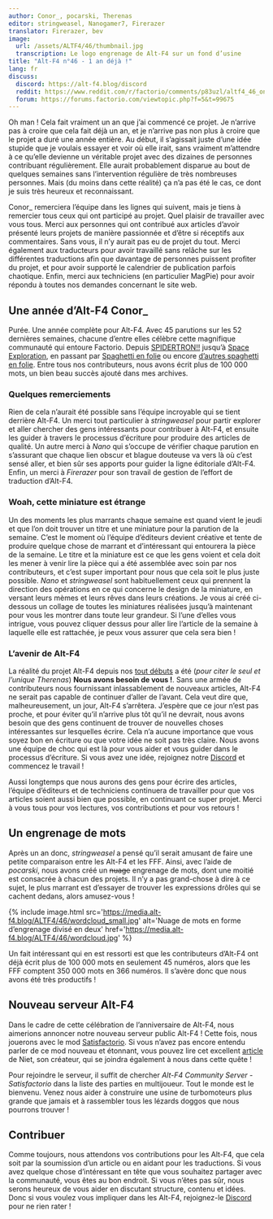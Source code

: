 ```yaml
---
author: Conor_, pocarski, Therenas
editor: stringweasel, Nanogamer7, Firerazer
translator: Firerazer, bev
image:
  url: /assets/ALTF4/46/thumbnail.jpg
  transcription: Le logo engrenage de Alt-F4 sur un fond d’usine
title: "Alt-F4 n°46 - 1 an déjà !"
lang: fr
discuss:
  discord: https://alt-f4.blog/discord
  reddit: https://www.reddit.com/r/factorio/comments/p83uzl/altf4_46_one_year_and_counting/
  forum: https://forums.factorio.com/viewtopic.php?f=5&t=99675
---
```


Oh man ! Cela fait vraiment un an que j’ai commencé ce projet. Je n’arrive pas à croire que cela fait déjà un an, et je n’arrive pas non plus à croire que le projet a duré une année entière. Au début, il s’agissait juste d’une idée stupide que je voulais essayer et voir où elle irait, sans vraiment m’attendre à ce qu’elle devienne un véritable projet avec des dizaines de personnes contribuant régulièrement. Elle aurait probablement disparue au bout de quelques semaines sans l’intervention régulière de très nombreuses personnes. Mais (du moins dans cette réalité) ça n’a pas été le cas, ce dont je suis très heureux et reconnaissant.

Conor_ remerciera l’équipe dans les lignes qui suivent, mais je tiens à remercier tous ceux qui ont participé au projet. Quel plaisir de travailler avec vous tous. Merci aux personnes qui ont contribué aux articles d’avoir présenté leurs projets de manière passionnée et d’être si réceptifs aux commentaires. Sans vous, il n’y aurait pas eu de projet du tout. Merci également aux traducteurs pour avoir travaillé sans relâche sur les différentes traductions afin que davantage de personnes puissent profiter du projet, et pour avoir supporté le calendrier de publication parfois chaotique. Enfin, merci aux techniciens (en particulier MagPie) pour avoir répondu à toutes nos demandes concernant le site web.

## Une année d’Alt-F4 <author>Conor_</author>

Purée. Une année complète pour Alt-F4. Avec 45 parutions sur les 52 dernières semaines, chacune d’entre elles célèbre cette magnifique communauté qui entoure Factorio. Depuis [SPIDERTRON!!](https://alt-f4.blog/fr/ALTF4-2/) jusqu’à [Space Exploration](https://alt-f4.blog/fr/ALTF4-14/#pr%C3%A9sentation-de-mod--space-exploration-ironic-toblerone), en passant par [Spaghetti en folie](https://alt-f4.blog/fr/ALTF4-23/) ou encore [d’autres spaghetti en folie](https://alt-f4.blog/fr/ALTF4-24/). Entre tous nos contributeurs, nous avons écrit plus de 100 000 mots, un bien beau succès ajouté dans mes archives.

### Quelques remerciements

Rien de cela n’aurait été possible sans l’équipe incroyable qui se tient derrière Alt-F4. Un merci tout particulier à *stringweasel* pour partir explorer et aller chercher des gens intéressants pour contribuer à Alt-F4, et ensuite les guider à travers le processus d’écriture pour produire des articles de qualité. Un autre merci à *Nano* qui s’occupe de vérifier chaque parution en s’assurant que chaque lien obscur et blague douteuse va vers là où c’est sensé aller, et bien sûr ses apports pour guider la ligne éditoriale d’Alt-F4. Enfin, un merci à *Firerazer* pour son travail de gestion de l’effort de traduction d’Alt-F4.

### Woah, cette miniature est étrange

Un des moments les plus marrants chaque semaine est quand vient le jeudi et que l’on doit trouver un titre et une miniature pour la parution de la semaine. C’est le moment où l’équipe d’éditeurs devient créative et tente de produire quelque chose de marrant et d’intéressant qui entourera la pièce de la semaine. Le titre et la miniature est ce que les gens voient et cela doit les mener à venir lire la pièce qui a été assemblée avec soin par nos contributeurs, et c’est super important pour nous que cela soit le plus juste possible. *Nano* et *stringweasel* sont habituellement ceux qui prennent la direction des opérations en ce qui concerne le design de la miniature, en versant leurs mèmes et leurs rêves dans leurs créations. Je vous ai créé ci-dessous un collage de toutes les miniatures réalisées jusqu’à maintenant pour vous les montrer dans toute leur grandeur. Si l’une d’elles vous intrigue, vous pouvez cliquer dessus pour aller lire l’article de la semaine à laquelle elle est rattachée, je peux vous assurer que cela sera bien !

<p></p>

<div id="grid" class="center flex flex-wrap flex-center">

<script>
var x ="", i;
for (i=45; i>0; i--) {
  x = x + "<div class='image' style='max-width: 150px; margin: 5px;'><a href='https://alt-f4.blog/fr/ALTF4-" + i + "/' target='_blank'><img src='https://alt-f4.blog/assets/ALTF4/" + i + "/thumbnail.jpg' alt='Miniature du Alt-F4 n°" + i + "'></div>";
}
document.getElementById("grid").innerHTML = x;
</script>

</div>
<p></p>

### L’avenir de Alt-F4

La réalité du projet Alt-F4 depuis nos [tout débuts](https://alt-f4.blog/fr/ALTF4-1/) a été (*pour citer le seul et l’unique Therenas*) **Nous avons besoin de vous !**. Sans une armée de contributeurs nous fournissant inlassablement de nouveaux articles, Alt-F4 ne serait pas capable de continuer d’aller de l’avant. Cela veut dire que, malheureusement, un jour, Alt-F4 s’arrêtera. J’espère que ce jour n’est pas proche, et pour éviter qu’il n’arrive plus tôt qu’il ne devrait, nous avons besoin que des gens continuent de trouver de nouvelles choses intéressantes sur lesquelles écrire. Cela n’a aucune importance que vous soyez bon en écriture ou que votre idée ne soit pas très claire. Nous avons une équipe de choc qui est là pour vous aider et vous guider dans le processus d’écriture. Si vous avez une idée, rejoignez notre [Discord](https://alt-f4.blog/discord) et commencez le travail !

Aussi longtemps que nous aurons des gens pour écrire des articles, l’équipe d’éditeurs et de techniciens continuera de travailler pour que vos articles soient aussi bien que possible, en continuant ce super projet. Merci à vous tous pour vos lectures, vos contributions et pour vos retours !

## Un engrenage de mots

Après un an donc, *stringweasel* a pensé qu’il serait amusant de faire une petite comparaison entre les Alt-F4 et les FFF. Ainsi, avec l’aide de *pocarski*, nous avons créé un ~~nuage~~ engrenage de mots, dont une moitié est consacrée à chacun des projets. Il n’y a pas grand-chose à dire à ce sujet, le plus marrant est d’essayer de trouver les expressions drôles qui se cachent dedans, alors amusez-vous !

{% include image.html src='https://media.alt-f4.blog/ALTF4/46/wordcloud_small.jpg' alt='Nuage de mots en forme d’engrenage divisé en deux' href='https://media.alt-f4.blog/ALTF4/46/wordcloud.jpg' %}

Un fait intéressant qui en est ressorti est que les contributeurs d’Alt-F4 ont déjà écrit plus de 100 000 mots en seulement 45 numéros, alors que les FFF comptent 350 000 mots en 366 numéros. Il s’avère donc que nous avons été très productifs !

## Nouveau serveur Alt-F4

Dans le cadre de cette célébration de l’anniversaire de Alt-F4, nous aimerions annoncer notre nouveau serveur public Alt-F4 ! Cette fois, nous jouerons avec le mod [Satisfactorio](https://mods.factorio.com/mod/Satisfactorio). Si vous n’avez pas encore entendu parler de ce mod nouveau et étonnant, vous pouvez lire cet excellent [article](https://alt-f4.blog/fr/ALTF4-45/) de Niet, son créateur, qui se joindra également à nous dans cette quête !

Pour rejoindre le serveur, il suffit de chercher *Alt-F4 Community Server - Satisfactorio* dans la liste des parties en multijoueur. Tout le monde est le bienvenu. Venez nous aider à construire une usine de turbomoteurs plus grande que jamais et à rassembler tous les lézards doggos que nous pourrons trouver !

## Contribuer

Comme toujours, nous attendons vos contributions pour les Alt-F4, que cela soit par la soumission d’un article ou en aidant pour les traductions. Si vous avez quelque chose d’intéressant en tête que vous souhaitez partager avec la communauté, vous êtes au bon endroit. Si vous n’êtes pas sûr, nous serons heureux de vous aider en discutant structure, contenu et idées. Donc si vous voulez vous impliquer dans les Alt-F4, rejoignez-le [Discord](https://alt-f4.blog/discord) pour ne rien rater !
